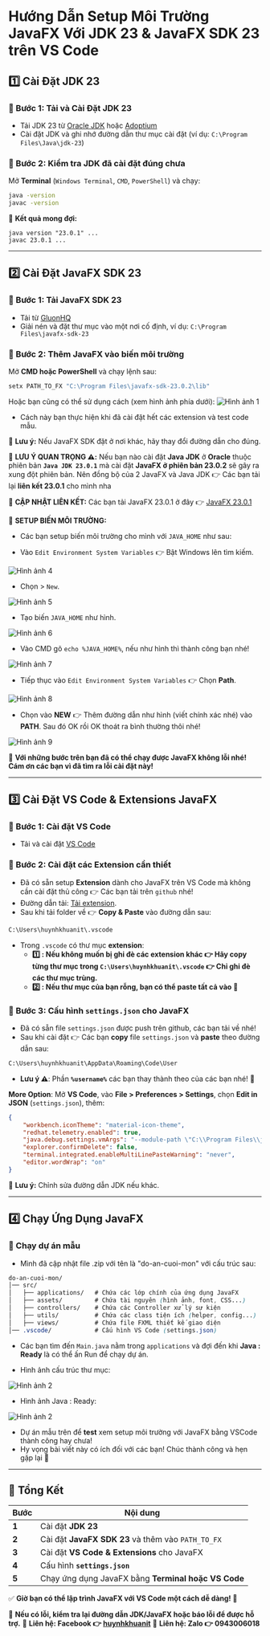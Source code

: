 # **Hướng Dẫn Setup Môi Trường JavaFX Với JDK 23 & JavaFX SDK 23 trên VS Code**

## **1️⃣ Cài Đặt JDK 23**
### **📌 Bước 1: Tải và Cài Đặt JDK 23**
- Tải JDK 23 từ [Oracle JDK](https://www.oracle.com/java/technologies/javase/jdk23-archive-downloads.html) hoặc [Adoptium](https://adoptium.net/)
- Cài đặt JDK và ghi nhớ đường dẫn thư mục cài đặt (ví dụ: `C:\Program Files\Java\jdk-23`)

### **📌 Bước 2: Kiểm tra JDK đã cài đặt đúng chưa**
Mở **Terminal** (`Windows Terminal`, `CMD`, `PowerShell`) và chạy:
```sh
java -version
javac -version
```
📌 **Kết quả mong đợi:**
```
java version "23.0.1" ...
javac 23.0.1 ...
```

---

## **2️⃣ Cài Đặt JavaFX SDK 23**
### **📌 Bước 1: Tải JavaFX SDK 23**
- Tải từ [GluonHQ](https://gluonhq.com/products/javafx/)
- Giải nén và đặt thư mục vào một nơi cố định, ví dụ: `C:\Program Files\javafx-sdk-23`

### **📌 Bước 2: Thêm JavaFX vào biến môi trường**
Mở **CMD hoặc PowerShell** và chạy lệnh sau:
```sh
setx PATH_TO_FX "C:\Program Files\javafx-sdk-23.0.2\lib"
```

Hoặc bạn cũng có thể sử dụng cách (xem hình ảnh phía dưới):
![Hình ảnh 1](./assets/img/image-1.png)

- Cách này bạn thực hiện khi đã cài đặt hết các extension và test code mẫu.

📌 **Lưu ý:** Nếu JavaFX SDK đặt ở nơi khác, hãy thay đổi đường dẫn cho đúng.

📌 **LƯU Ý QUAN TRỌNG ⚠️:** Nếu bạn nào cài đặt **Java JDK** ở **Oracle** thuộc phiên bản **`Java JDK 23.0.1`** mà cài đặt **JavaFX ở phiên bản 23.0.2** sẽ gây ra xung đột phiên bản. Nên đồng bộ của 2 JavaFX và Java JDK 👉 Các bạn tải lại **liên kết 23.0.1** cho mình nha

📌 **CẬP NHẬT LIÊN KẾT:** Các bạn tải JavaFX 23.0.1 ở đây 👉 [JavaFX 23.0.1](https://drive.google.com/file/d/1YwK6g4ej_O5FFtVD4UIwIBLBLyEIjS7q/view?usp=drive_link)

📌 **SETUP BIẾN MÔI TRƯỜNG:**

- Các bạn setup biến môi trường cho mình với `JAVA_HOME` như sau:

- Vào `Edit Environment System Variables` 👉 Bật Windows lên tìm kiếm.

![Hình ảnh 4](./assets/img/image-4.png)

- Chọn > `New`.

![Hình ảnh 5](./assets/img/image-5.png)

- Tạo biến `JAVA_HOME` như hình.

![Hình ảnh 6](./assets/img/image-6.png)

- Vào CMD gõ `echo %JAVA_HOME%`, nếu như hình thì thành công bạn nhé!

![Hình ảnh 7](./assets/img/image-7.png)

- Tiếp thục vào `Edit Environment System Variables` 👉 Chọn **Path**.

![Hình ảnh 8](./assets/img/image-8.png)

- Chọn vào **NEW** 👉 Thêm đường dẫn như hình (viết chính xác nhé) vào **PATH**. Sau đó OK rồi OK thoát ra bình thường thôi nhé!

![Hình ảnh 9](./assets/img/image-9.png)

📌 **Với những bước trên bạn đã có thể chạy được JavaFX không lỗi nhé! Cám ơn các bạn vì đã tìm ra lỗi cài đặt này!**

---

## **3️⃣ Cài Đặt VS Code & Extensions JavaFX**
### **📌 Bước 1: Cài đặt VS Code**
- Tải và cài đặt [VS Code](https://code.visualstudio.com/)

### **📌 Bước 2: Cài đặt các Extension cần thiết**

- Đã có sẵn setup **Extension** dành cho JavaFX trên VS Code mà không cần cài đặt thủ công 👉 Các bạn tải trên `github` nhé!
- Đường dẫn tải: [Tải extension](https://drive.google.com/drive/folders/1aJgC0fzTgg3i2AaZzvL3PeFsPzc--cWV?usp=sharing).
- Sau khi tải folder về 👉 **Copy & Paste** vào đường dẫn sau:

```sh
C:\Users\huynhkhuanit\.vscode
```

- Trong `.vscode` có thư mục **extension**:
    - **1️⃣ : Nếu không muốn bị ghi đè các extension khác 👉 Hãy copy từng thư mục trong `C:\Users\huynhkhuanit\.vscode` 👉 Chỉ ghi đè các thư mục trùng.**
    - **2️⃣ : Nếu thư mục của bạn rỗng, bạn có thể paste tất cả vào 🚀**

### **📌 Bước 3: Cấu hình `settings.json` cho JavaFX**

- Đã có sẵn file `settings.json` được push trên github, các bạn tải về nhé!
- Sau khi cài đặt 👉 Các bạn **copy** file `settings.json` và **paste** theo đường dẫn sau:

```sh
C:\Users\huynhkhuanit\AppData\Roaming\Code\User
```

- **Lưu ý ⚠️**: Phần **`%username%`** các bạn thay thành theo của các bạn nhé! 🚀

**More Option**: Mở **VS Code**, vào **File > Preferences > Settings**, chọn **Edit in JSON** (`settings.json`), thêm:

```json
{
    "workbench.iconTheme": "material-icon-theme",
    "redhat.telemetry.enabled": true,
    "java.debug.settings.vmArgs": "--module-path \"C:\\Program Files\\javafx-sdk-23.0.2\\lib\" --add-modules javafx.controls,javafx.fxml",
    "explorer.confirmDelete": false,
    "terminal.integrated.enableMultiLinePasteWarning": "never",
    "editor.wordWrap": "on"
}
```

📌 **Lưu ý:** Chỉnh sửa đường dẫn JDK nếu khác.

---

## **4️⃣ Chạy Ứng Dụng JavaFX**

### **🎯 Chạy dự án mẫu**

- Mình đã cập nhật file .zip với tên là "do-an-cuoi-mon" với cấu trúc sau:

```css
do-an-cuoi-mon/
│── src/
│   ├── applications/   # Chứa các lớp chính của ứng dụng JavaFX
│   ├── assets/         # Chứa tài nguyên (hình ảnh, font, CSS...)
│   ├── controllers/    # Chứa các Controller xử lý sự kiện
│   ├── utils/          # Chứa các class tiện ích (helper, config...)
│   ├── views/          # Chứa file FXML thiết kế giao diện
│── .vscode/            # Cấu hình VS Code (settings.json)
```

- Các bạn tìm đến `Main.java` nằm trong `applications` và đợi đến khi **Java : Ready** là có thể ấn Run để chạy dự án.

- Hình ảnh cấu trúc thư mục:

![Hình ảnh 2](./assets/img/image-2.png)

- Hình ảnh Java : Ready:

![Hình ảnh 2](./assets/img/image-3.png)

- Dự án mẫu trên để **test** xem setup môi trường với JavaFX bằng VSCode thành công hay chưa!
- Hy vọng bài viết này có ích đối với các bạn! Chúc thành công và hẹn gặp lại 👋

---

## **🎯 Tổng Kết**
| Bước | Nội dung |
|------|---------|
| **1** | Cài đặt **JDK 23** |
| **2** | Cài đặt **JavaFX SDK 23** và thêm vào `PATH_TO_FX` |
| **3** | Cài đặt **VS Code & Extensions** cho JavaFX |
| **4** | Cấu hình **`settings.json`** |
| **5** | Chạy ứng dụng JavaFX bằng **Terminal hoặc VS Code** |

✅ **Giờ bạn có thể lập trình JavaFX với VS Code một cách dễ dàng! 🚀**

📌 **Nếu có lỗi, kiểm tra lại đường dẫn JDK/JavaFX hoặc báo lỗi để được hỗ trợ.**
📌 **Liên hệ: Facebook 👉 [huynhkhuanit](https://www.facebook.com/huynhkhuanit/)**
📌 **Liên hệ: Zalo 👉 0943006018**
